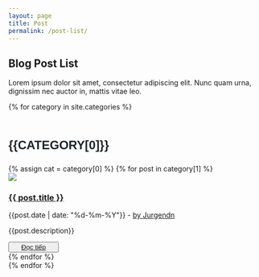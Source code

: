 ```yaml
---
layout: page
title: Post
permalink: /post-list/
---
```

<main class="page blog-post-list">
    <section class="clean-block clean-blog-list dark">
        <div class="container">
            <div class="block-heading">
                <h2 class="text-info">Blog Post List</h2>
                <p>Lorem ipsum dolor sit amet, consectetur adipiscing elit. Nunc quam urna, dignissim nec auctor in,
                    mattis vitae leo.</p>
            </div>
            {% for category in site.categories %}
            <h3 style="margin:50px 0px 20px 0px; 
                text-transform: uppercase;
                font-family: Montserrat, sans-serif;
                font-size: 1.5rem;
                font-weight: 700;
                line-height: 1.5;
                color: #212529;
                text-align: left;">{{category[0]}}</h3>
            <div class="block-content">
                {% assign cat = category[0] %}
                {% for post in category[1] %}
                <div class="clean-blog-post">
                    <div class="row">
                        <div class="col-lg-5 d-flex flex-column justify-content-xl-center align-items-xl-center">
                            <img class="rounded img-fluid" src="{{img_url}}" style="
                    background-position: center;
                    background-size: cover;
                    max-height: 170px;
                  " />
                        </div>
                        <div class="col-lg-7 d-flex flex-column justify-content-xl-center">
                            <h3><a class="list-group-item list-group-item-action"
                                    href="{{ post.url | relative_url }}">{{ post.title }}</a></h3>
                            <div class="info">
                                <span class="text-muted">{{post.date | date: "%d-%m-%Y"}} - <a
                                        href="{{site.baseurl}}/#about">by Jurgendn</a></span>
                            </div>
                            <p>{{post.description}}</p>
                            <button class="btn btn-outline-primary btn-sm" type="button" style="width: 100px;"><a
                                    href="{{ post.url | relative_url }}">
                                    Đọc tiếp</a>
                            </button>
                        </div>
                    </div>
                </div>
                {% endfor %}
            </div>
            {% endfor %}